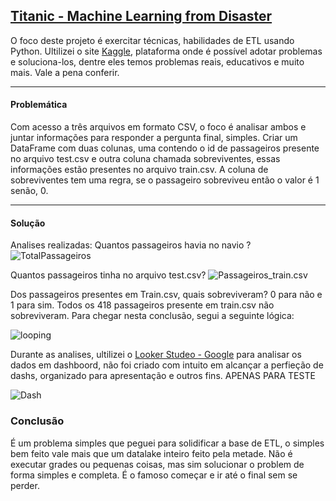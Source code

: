 ## [Titanic - Machine Learning from Disaster](https://www.kaggle.com/code/alexisbcook/titanic-tutorial/notebook)

O foco deste projeto é exercitar técnicas, habilidades de ETL usando Python.
Ultilizei o site [Kaggle](https://www.kaggle.com/kangle123), plataforma onde é possível adotar problemas e soluciona-los, dentre eles temos problemas reais, educativos e muito mais. Vale a pena conferir.

---

#### Problemática

Com acesso a três arquivos em formato CSV, o foco é analisar ambos e juntar informações para responder a pergunta final, simples.
Criar um DataFrame com duas colunas, uma contendo o id de passageiros presente no arquivo test.csv e outra coluna chamada sobreviventes, essas informações estão presentes no arquivo train.csv.
A coluna de sobreviventes tem uma regra, se o passageiro sobreviveu então o valor é 1 senão, 0.

---

#### Solução
Analises realizadas:
Quantos passageiros havia no navio ?
![TotalPassageiros](https://github.com/suellencosta7/Kangle/blob/main/TitanicChallenger/images/PassageirosTotal.png)

Quantos passageiros tinha no arquivo test.csv?
![Passageiros_train.csv](https://github.com/suellencosta7/Kangle/blob/main/TitanicChallenger/images/passageirosTest.csv.png)

Dos passageiros presentes em Train.csv, quais sobreviveram? 0 para não e 1 para sim.
Todos os 418 passageiros presente em train.csv não sobreviveram.
Para chegar nesta conclusão, segui a seguinte lógica:
 
![looping](https://github.com/suellencosta7/Kangle/blob/main/TitanicChallenger/images/condicaoTrueFalse.png)


Durante as analises, ultilizei o [Looker Studeo - Google](https://lookerstudio.google.com/u/0/navigation/reporting) para analisar os dados em dashboord, não foi criado com intuito em alcançar a perfieção 
de dashs, organizado para apresentação e outros fins. APENAS PARA TESTE

![Dash](https://github.com/suellencosta7/Kangle/blob/main/TitanicChallenger/images/dash.png)



### Conclusão 

É um problema simples que peguei para solidificar a base de ETL, o simples bem feito vale mais que um datalake inteiro feito pela metade. 
Não é executar grades ou pequenas coisas, mas sim solucionar o problem de forma simples e completa.
É o famoso começar e ir até o final sem se perder.
